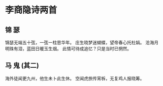 # 李商隐诗两首

## 锦 瑟

锦瑟无端五十弦，一弦一柱思华年。
庄生晓梦迷蝴蝶，望帝春心托杜娟。
沧海月明珠有泪，蓝田日暖玉生烟。
此情可待成追忆？只是当时已惘然。

## 马 鬼 (其二)

海外徒闻更九州，他生未卜此生休。
空闻虎旅传宵柝，无复鸡人报晓筹。
